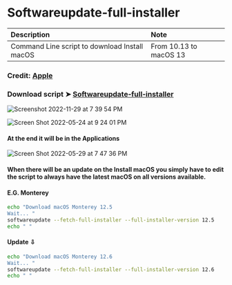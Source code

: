 # Softwareupdate-full-installer

Description|Note
:----|:----
Command Line script to download Install macOS |From 10.13 to macOS 13

### Credit: [Apple](https://support.apple.com/en-us/HT211683)

### Download script ➤ [Softwareupdate-full-installer ](https://github.com/chris1111/Softwareupdate-full-installer/raw/Master/Softwareupdate-full-installer.zip )


![Screenshot 2022-11-29 at 7 39 54 PM](https://user-images.githubusercontent.com/6248794/204679647-e713c95c-97b9-4c0d-9720-47f33238891a.png)


![Screen Shot 2022-05-24 at 9 24 01 PM](https://user-images.githubusercontent.com/6248794/170158690-18794813-798e-4941-828c-b59e6f301900.png)

#### At the end it will be in the Applications
![Screen Shot 2022-05-29 at 7 47 36 PM](https://user-images.githubusercontent.com/6248794/170896196-c9a9b47a-f5c9-4d36-a8ba-1ae99e6cacc2.png)




#### When there will be an update on the Install macOS you simply have to edit the script to always have the latest macOS on all versions available.

#### E.G. Monterey
```bash
echo "Download macOS Monterey 12.5 
Wait... "
softwareupdate --fetch-full-installer --full-installer-version 12.5
echo " "
```
#### Update ⇩
```bash
echo "Download macOS Monterey 12.6
Wait... "
softwareupdate --fetch-full-installer --full-installer-version 12.6
echo " "
```
